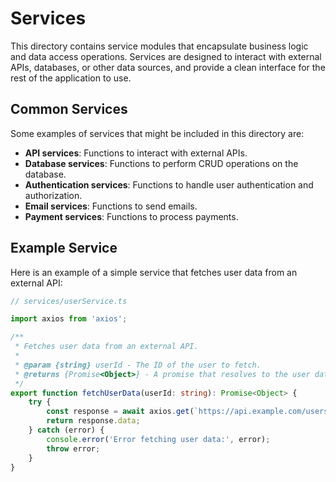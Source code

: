 # Services

This directory contains service modules that encapsulate business logic and data access operations. Services are designed to interact with external APIs, databases, or other data sources, and provide a clean interface for the rest of the application to use.

## Common Services

Some examples of services that might be included in this directory are:

- **API services**: Functions to interact with external APIs.
- **Database services**: Functions to perform CRUD operations on the database.
- **Authentication services**: Functions to handle user authentication and authorization.
- **Email services**: Functions to send emails.
- **Payment services**: Functions to process payments.

## Example Service

Here is an example of a simple service that fetches user data from an external API:

```typescript
// services/userService.ts

import axios from 'axios';

/**
 * Fetches user data from an external API.
 * 
 * @param {string} userId - The ID of the user to fetch.
 * @returns {Promise<Object>} - A promise that resolves to the user data.
 */
export function fetchUserData(userId: string): Promise<Object> {
    try {
        const response = await axios.get(`https://api.example.com/users/${userId}`);
        return response.data;
    } catch (error) {
        console.error('Error fetching user data:', error);
        throw error;
    }
}
```
